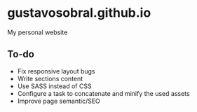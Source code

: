 # gustavosobral.github.io
My personal website

## To-do

* Fix responsive layout bugs
* Write sections content
* Use SASS instead of CSS
* Configure a task to concatenate and minify the used assets
* Improve page semantic/SEO
